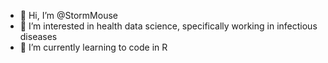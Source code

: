 - 👋 Hi, I’m @StormMouse
- 👀 I’m interested in health data science, specifically working in infectious diseases
- 🌱 I’m currently learning to code in R

<!---
StormMouse/StormMouse is a ✨ special ✨ repository because its `README.md` (this file) appears on your GitHub profile.
You can click the Preview link to take a look at your changes.
--->
